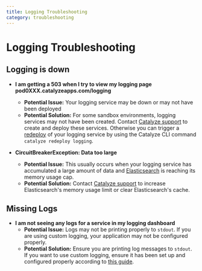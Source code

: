 ```yaml
---
title: Logging Troubleshooting
category: troubleshooting
---
```


# Logging Troubleshooting

## Logging is down
- **I am getting a 503 when I try to view my logging page pod0XXX.catalyzeapps.com/logging**
	- **Potential Issue:** Your logging service may be down or may not have been deployed
	- **Potential Solution:** For some sandbox environments, logging services may not have been created. Contact [Catalyze support](https://resources.catalyze.io/stratum/articles/contact/) to create and deploy these services.  Otherwise you can trigger a [redeploy](https://resources.catalyze.io/paas/paas-cli-reference/redeploy/#redeploy) of your logging service by using the Catalyze CLI command `catalyze redeploy logging`.

- **CircuitBreakerException: Data too large**
	- **Potential Issue:** This usually occurs when your logging service has accumulated a large amount of data and [Elasticsearch](https://www.elastic.co/products/elasticsearch) is reaching its memory usage cap.
	- **Potential Solution:**  Contact [Catalyze support](https://resources.catalyze.io/stratum/articles/contact/) to increase Elasticsearch's memory usage limit or clear Elasticsearch's cache.

## Missing Logs
- **I am not seeing any logs for a service in my logging dashboard**
	- **Potential Issue:** Logs may not be printing properly to `stdout`. If you are using custom logging, your application may not be configured properly.
	- **Potential Solution:** Ensure you are printing log messages to `stdout`.  If you want to use custom logging, ensure it has been set up and configured properly according to [this guide](https://resources.catalyze.io/stratum/articles/guides/application-logging/).